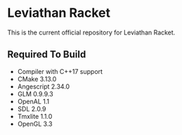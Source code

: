 # Leviathan Racket
This is the current official repository for Leviathan Racket.
## Required To Build
- Compiler with C++17 support
- CMake 3.13.0
- Angescript 2.34.0
- GLM 0.9.9.3
- OpenAL 1.1
- SDL 2.0.9
- Tmxlite 1.1.0
- OpenGL 3.3